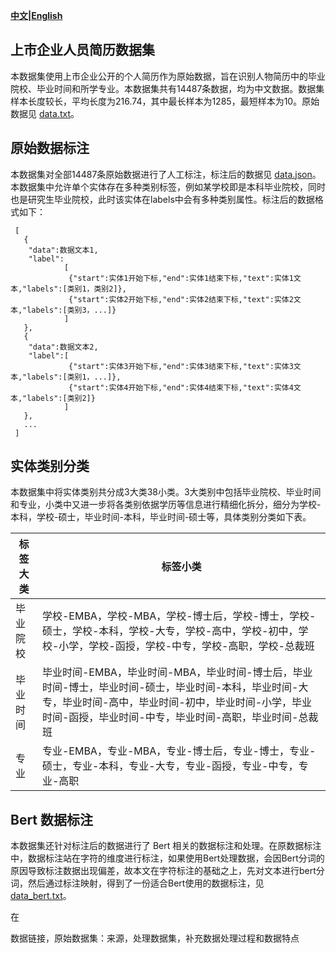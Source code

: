 **[中文](README.md)|[English](README_en.md)**

## 上市企业人员简历数据集

本数据集使用上市企业公开的个人简历作为原始数据，旨在识别人物简历中的毕业院校、毕业时间和所学专业。本数据集共有14487条数据，均为中文数据。数据集样本长度较长，平均长度为216.74，其中最长样本为1285，最短样本为10。原始数据见 [data.txt](./data/data.txt)。

## 原始数据标注

本数据集对全部14487条原始数据进行了人工标注，标注后的数据见 [data.json](./data/data_label.json)。本数据集中允许单个实体存在多种类别标签，例如某学校即是本科毕业院校，同时也是研究生毕业院校，此时该实体在labels中会有多种类别属性。标注后的数据格式如下：

     [
       {
        "data":数据文本1,
        "label":
                [
                 {"start":实体1开始下标,"end":实体1结束下标,"text":实体1文本,"labels":[类别1，类别2]},
                 {"start":实体2开始下标,"end":实体2结束下标,"text":实体2文本,"labels":[类别3，...]}
                ]
       },
       {
        "data":数据文本2,
        "label":[
                 {"start":实体3开始下标,"end":实体3结束下标,"text":实体3文本,"labels":[类别1，...]},
                 {"start":实体4开始下标,"end":实体4结束下标,"text":实体4文本,"labels":[类别2]}
                ]
       },
       ...
     ]

## 实体类别分类

本数据集中将实体类别共分成3大类38小类。3大类别中包括毕业院校、毕业时间和专业，小类中又进一步将各类别依据学历等信息进行精细化拆分，细分为学校-本科，学校-硕士，毕业时间-本科，毕业时间-硕士等，具体类别分类如下表。

标签大类|标签小类
---|---
毕业院校|学校-EMBA，学校-MBA，学校-博士后，学校-博士，学校-硕士，学校-本科，学校-大专，学校-高中，学校-初中，学校-小学，学校-函授，学校-中专，学校-高职，学校-总裁班
毕业时间|毕业时间-EMBA，毕业时间-MBA，毕业时间-博士后，毕业时间-博士，毕业时间-硕士，毕业时间-本科，毕业时间-大专，毕业时间-高中，毕业时间-初中，毕业时间-小学，毕业时间-函授，毕业时间-中专，毕业时间-高职，毕业时间-总裁班
专业|专业-EMBA，专业-MBA，专业-博士后，专业-博士，专业-硕士，专业-本科，专业-大专，专业-函授，专业-中专，专业-高职

## Bert 数据标注

本数据集还针对标注后的数据进行了 Bert 相关的数据标注和处理。在原数据标注中，数据标注站在字符的维度进行标注，如果使用Bert处理数据，会因Bert分词的原因导致标注数据出现偏差，故本文在字符标注的基础之上，先对文本进行bert分词，然后通过标注映射，得到了一份适合Bert使用的数据标注，见 [data_bert.txt](./data/data_label_bert.json)。

在


数据链接，原始数据集：来源，处理数据集，补充数据处理过程和数据特点
